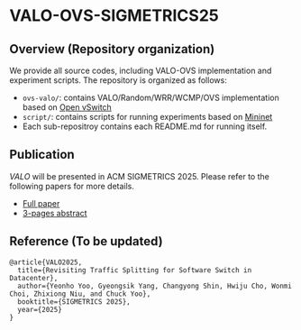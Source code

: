 # VALO-OVS-SIGMETRICS25

## Overview (Repository organization)
We provide all source codes, including VALO-OVS implementation and experiment scripts.
The repository is organized as follows:

* `ovs-valo/`: contains VALO/Random/WRR/WCMP/OVS implementation based on [Open vSwitch](https://github.com/openvswitch/ovs)
* `script/`: contains scripts for running experiments based on [Mininet](https://github.com/mininet/mininet.git)
* Each sub-repositroy contains each README.md for running itself.

## **Publication**
*VALO* will be presented in ACM SIGMETRICS 2025. Please refer to the following papers for more details.
 - [Full paper](https://doi.org/null)
 - [3-pages abstract](https://doi.org/null)

## Reference (To be updated)

```
@article{VALO2025,
  title={Revisiting Traffic Splitting for Software Switch in Datacenter},
  author={Yeonho Yoo, Gyeongsik Yang, Changyong Shin, Hwiju Cho, Wonmi Choi, Zhixiong Niu, and Chuck Yoo},
  booktitle={SIGMETRICS 2025},
  year={2025}
}
```
